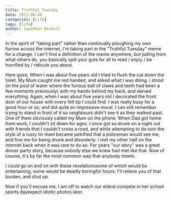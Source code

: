 ```yaml
---
title: Truthful Tuesday
date: 2011-06-28
categories: [life]
tags: [life]
author: Jonathan Beckett
---
```


In the spirit of "taking part" rather than continually ploughing my own furrow across the internet, I'm taking part in the "Truthful Tuesday" meme for a change. I can't find a definition of the meme anywhere, but juding from what others do, you basically spill your guts for all to read / enjoy / be horrified by / ridicule you about.

Here goes; When I was about five years old I tried to flush the cat down the toilet. My Mum caught me red handed, and asked what I was doing. I stood (in the pool of water where the furious ball of claws and teeth had been a few moments previously) with my hands behind my back, and denied everything. Again, when I was about five years old I decorated the front door of our house with every felt tip I could find. I was really busy for a good hour or so, and did quite an impressive mural. I can still remember trying to stand in front of it so neighbours didn't see it as they walked past. One of them obviously called my Mum on the phone. When Dad got home from work, I couldn't sit down for ages. I once got so drunk on a night out with friends that I couldn't cross a road, and while attempting to do soin the style of a rusty tin manI became petrified that a policeman would see me, and fine me for being drunk and disorderly. I met my other half on the internet back when it was rare to do so. For years "our story" was a great dinner party story, because nobody else we knew had met like that. Now of course, it's by far the most common way that anybody meets.

I could go on and on with these revelationssome of which would be entertaining, some would be deadly boringfor hours. I'll relieve you of that burden, and shut up.

Now if you'll excuse me, I am off to watch our eldest compete in her school sports dayexpect idiotic photos later.